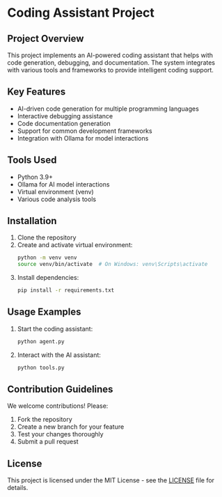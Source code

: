 # Coding Assistant Project

## Project Overview
This project implements an AI-powered coding assistant that helps with code generation, debugging, and documentation. The system integrates with various tools and frameworks to provide intelligent coding support.

## Key Features
- AI-driven code generation for multiple programming languages
- Interactive debugging assistance
- Code documentation generation
- Support for common development frameworks
- Integration with Ollama for model interactions

## Tools Used
- Python 3.9+
- Ollama for AI model interactions
- Virtual environment (venv)
- Various code analysis tools

## Installation
1. Clone the repository
2. Create and activate virtual environment:
   ```bash
   python -m venv venv
   source venv/bin/activate  # On Windows: venv\Scripts\activate
   ```
3. Install dependencies:
   ```bash
   pip install -r requirements.txt
   ```

## Usage Examples
1. Start the coding assistant:
   ```bash
   python agent.py
   ```
2. Interact with the AI assistant:
   ```bash
   python tools.py
   ```

## Contribution Guidelines
We welcome contributions! Please:
1. Fork the repository
2. Create a new branch for your feature
3. Test your changes thoroughly
4. Submit a pull request

## License
This project is licensed under the MIT License - see the [LICENSE](LICENSE) file for details.